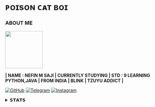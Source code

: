 #  ᴘᴏɪsᴏɴ ᴄᴀᴛ ʙᴏɪ 



### ABOUT ME



<p align="left"><a href="https://t.me/cat_of_tg"><img src="https://telegra.ph/file/dcdc38baafe91f7765426.jpg" width="120"></a></p> 

<b>| NAME : NEFIN M SAJI | CURRENTLY STUDYING | STD : 9 LEARNING PYTHON,JAVA | FROM INDIA | BLINK | TZUYU ADDICT | </b>

[![GitHub](https://img.shields.io/badge/github-%23121011.svg?style=for-the-badge&logo=github&logoColor=white)](https://github.com/Cat-of-Tg)
 [![Telegram](https://img.shields.io/badge/Telegram-2CA5E0?style=for-the-badge&logo=telegram&logoColor=white)](https://telegram.dog/ok_bie_bot)
[![Instagram](https://img.shields.io/badge/INSTAGRAM-%23E4405F.svg?style=for-the-badge&logo=Instagram&logoColor=white)](https://instagram.com/_cat_boi._)


<details><summary>𝗦𝗧𝗔𝗧𝗦 </summary>


 [![cat-of-tg's GitHub stats](https://github-readme-stats.vercel.app/api?username=Cat-of-tg&theme=chartreuse-dark&show_icons=true)](https://github.com/cat-of-tg/github-readme-stats)
 </details>
